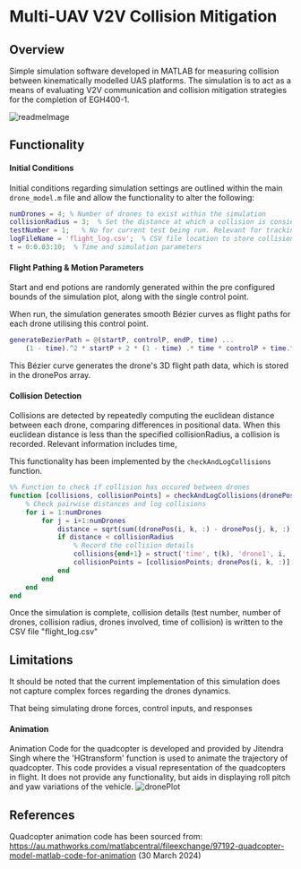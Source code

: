 # Multi-UAV V2V Collision Mitigation

## Overview
Simple simulation software developed in MATLAB for measuring collision between kinematically modelled UAS platforms. The simulation is to act as a means of evaluating V2V communication and collision mitigation strategies for the completion of EGH400-1. 

![readmeImage](https://github.com/user-attachments/assets/0017972e-703e-4651-b3a9-a13d9de0add0)

## Functionality
#### Initial Conditions
Initial conditions regarding simulation settings are outlined within the main `drone_model.m` file and allow the functionality to alter the following:

```MATLAB
numDrones = 4; % Number of drones to exist within the simulation
collisionRadius = 3;  % Set the distance at which a collision is considered to have occured. (m)
testNumber = 1;   % No for current test being run. Relevant for tracking collision logs
logFileName = 'flight_log.csv';  % CSV file location to store collision logs
t = 0:0.03:10;  % Time and simulation parameters
```

#### Flight Pathing & Motion Parameters
Start and end potions are randomly generated within the pre configured bounds of the simulation plot, along with the single control point.

When run, the simulation generates smooth Bézier curves as flight paths for each drone utilising this control point. 

```MATLAB
generateBezierPath = @(startP, controlP, endP, time) ...
    (1 - time).^2 * startP + 2 * (1 - time) .* time * controlP + time.^2 * endP;
```

This Bézier curve  generates the drone's 3D flight path data, which is stored in the dronePos array.


#### Collision Detection
Collisions are detected by repeatedly computing the euclidean distance between each drone, comparing differences in positional data. When this euclidean distance is less than the specified collisionRadius, a collision is recorded. Relevant information includes time, 

This functionality has been implemented by the `checkAndLogCollisions` function. 

```MATLAB
%% Function to check if collision has occured between drones
function [collisions, collisionPoints] = checkAndLogCollisions(dronePos, numDrones, collisionRadius, k, t, collisions, collisionPoints)
    % Check pairwise distances and log collisions
    for i = 1:numDrones
        for j = i+1:numDrones
            distance = sqrt(sum((dronePos(i, k, :) - dronePos(j, k, :)).^2));  % Euclidean distance
            if distance < collisionRadius
                % Record the collision details
                collisions{end+1} = struct('time', t(k), 'drone1', i, 'drone2', j, 'position', dronePos(i, k, :));
                collisionPoints = [collisionPoints; dronePos(i, k, :)];  % Save collision point
            end
        end
    end
end
```
Once the simulation is complete, collision details (test number, number of drones, collision radius, drones involved, time of collision) is written to the CSV file "flight_log.csv"

## Limitations
It should be noted that the current implementation of this simulation does not capture complex forces regarding the drones dynamics. 

That being simulating drone forces, control inputs, and responses


#### Animation
Animation Code for the quadcopter is developed and provided by Jitendra Singh  where the 'HGtransform' function is used to animate the trajectory of quadcopter. This code provides a visual representation of the quadcopters in flight. It does not provide any functionality, but aids in displaying roll pitch and yaw variations of the vehicle. 
![dronePlot](https://github.com/user-attachments/assets/d591c59e-c9c4-4a2d-af7f-bebcae9bf0da)

## References
Quadcopter animation code has been sourced from: https://au.mathworks.com/matlabcentral/fileexchange/97192-quadcopter-model-matlab-code-for-animation (30 March 2024)
